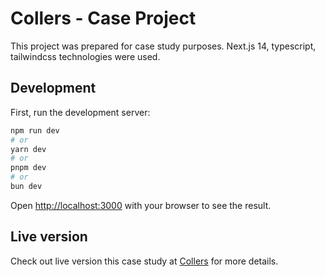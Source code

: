 # Collers - Case Project

This project was prepared for case study purposes. Next.js 14, typescript, tailwindcss technologies were used.

## Development

First, run the development server:

```bash
npm run dev
# or
yarn dev
# or
pnpm dev
# or
bun dev
```

Open [http://localhost:3000](http://localhost:3000) with your browser to see the result.

## Live version

Check out live version this case study at [Collers](https://case-collers-rg2hyu7md-dkoodes-projects.vercel.app/) for more details.
